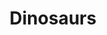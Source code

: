 ---
title: Dinosaurs
crosslinks:
- autotldr
- youtubot
- youtubefactsbot
- science
- Paleontology
- CoolDinosaurPictures
- DebateAnAtheist
- trexgonewild
- dinosaurswerebad
- jurassicworldevo
- JurassicPark
- CrappyDesign
- askscience
- gaming
- u_imguralbumbot
- DebunkThis
- AnimalTextGifs
- xkcd
- magicTCG
- tipofmyjoystick
---